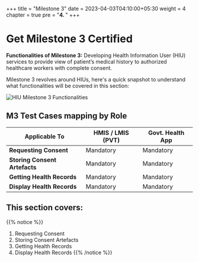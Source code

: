 +++
title = "Milestone 3"
date = 2023-04-03T04:10:00+05:30
weight = 4
chapter = true
pre = "<b>4. </b>"
+++

# Get Milestone 3 Certified

**Functionalities of Milestone 3:** Developing Health Information User (HIU) services to provide view of patient’s medical history to authorized healthcare workers with complete consent.

Milestone 3 revolves around HIUs, here's a quick snapshot to understand what functionalities will be covered in this section:

![HIU Milestone 3 Functionalities](/abdm-docs/img/hiu-milestone3.jpg)  

## M3 Test Cases mapping by Role

|      Applicable To                         |   HMIS / LMIS (PVT)  |   Govt. Health App  |   
|-------------------------------|----------------------|--------------------|                 
|   **Requesting Consent**                      |   Mandatory          |   Mandatory        |  
|  **Storing Consent Artefacts**  |  Mandatory                    |  Mandatory                 |                
|   **Getting Health Records**     |   Mandatory          |   Mandatory        |  
|   **Display Health Records**         |   Mandatory          |   Mandatory        |  

## This section covers:
{{% notice %}}
1. Requesting Consent
2. Storing Consent Artefacts
3. Getting Health Records
4. Display Health Records
{{% /notice %}}
